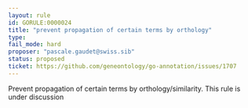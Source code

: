 ```yaml
---
layout: rule
id: GORULE:0000024
title: "prevent propagation of certain terms by orthology"
type:
fail_mode: hard
proposer: "pascale.gaudet@swiss.sib"
status: proposed
ticket: https://github.com/geneontology/go-annotation/issues/1707
---
```

Prevent propagation of certain terms by orthology/similarity. This rule is under discussion


